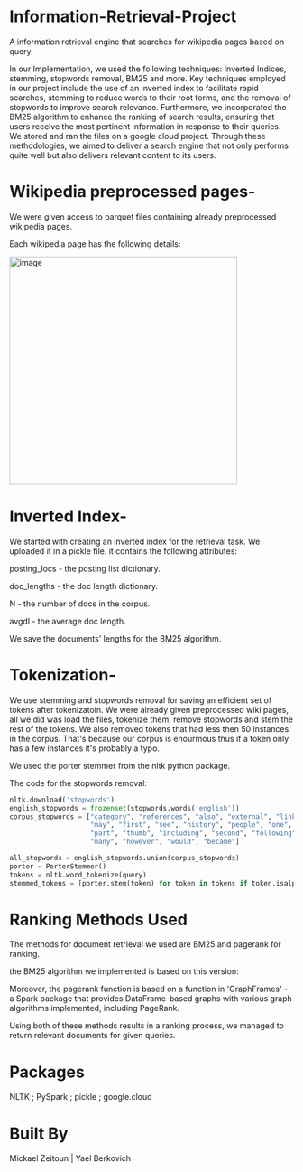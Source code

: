 # Information-Retrieval-Project
A information retrieval engine that searches for wikipedia pages based on query. 

In our Implementation, we used the following techniques: Inverted Indices, stemming, stopwords removal, BM25 and more.
Key techniques employed in our project include the use of an inverted index to facilitate rapid searches, stemming to reduce words to their root forms, and the removal of stopwords to improve search relevance. 
Furthermore, we incorporated the BM25 algorithm to enhance the ranking of search results, ensuring that users receive the most pertinent information in response to their queries. 
We stored and ran the files on a google cloud project. 
Through these methodologies, we aimed to deliver a search engine that not only performs quite well but also delivers relevant content to its users.

# Wikipedia preprocessed pages-
We were given access to parquet files containing already preprocessed wikipedia pages. 

Each wikipedia page has the following details: 

<img width="404" alt="image" src="https://github.com/beryaelio/Information-Retrieval-Project/assets/47675083/d2d3a0d2-0aea-44ec-a614-7a0986052cce">


# Inverted Index- 
We started with creating an inverted index for the retrieval task. We uploaded it in a pickle file. it contains the following attributes:

posting_locs - the posting list dictionary.

doc_lengths - the doc length dictionary.

N - the number of docs in the corpus.

avgdl - the average doc length.

We save the documents' lengths for the BM25 algorithm.

# Tokenization- 
We use stemming and stopwords removal for saving an efficient set of tokens after tokenizatoin. We were already given preprocessed wiki pages, all we did was load the files, tokenize them, remove stopwords and stem the rest of the tokens. We also removed tokens that had less then 50 instances in the corpus. That's because our corpus is enourmous thus if a token only has a few instances it's probably a typo.

We used the porter stemmer from the nltk python package.

The code for the stopwords removal:
```python
nltk.download('stopwords')
english_stopwords = frozenset(stopwords.words('english'))
corpus_stopwords = ["category", "references", "also", "external", "links",
                    "may", "first", "see", "history", "people", "one", "two",
                    "part", "thumb", "including", "second", "following",
                    "many", "however", "would", "became"]

all_stopwords = english_stopwords.union(corpus_stopwords)
porter = PorterStemmer()
tokens = nltk.word_tokenize(query)
stemmed_tokens = [porter.stem(token) for token in tokens if token.isalpha() and token not in all_stopwords]
```

# Ranking Methods Used
The methods for document retrieval we used are BM25 and pagerank for ranking. 

the BM25 algorithm we implemented is based on this version:

Moreover, the pagerank function is based on a function in 'GraphFrames' - a Spark package that provides DataFrame-based graphs with various graph algorithms implemented, including PageRank.

Using both of these methods results in a ranking process, we managed to return relevant documents for given queries.

# Packages
NLTK ; PySpark ; pickle ; google.cloud

# Built By
Mickael Zeitoun | Yael Berkovich
